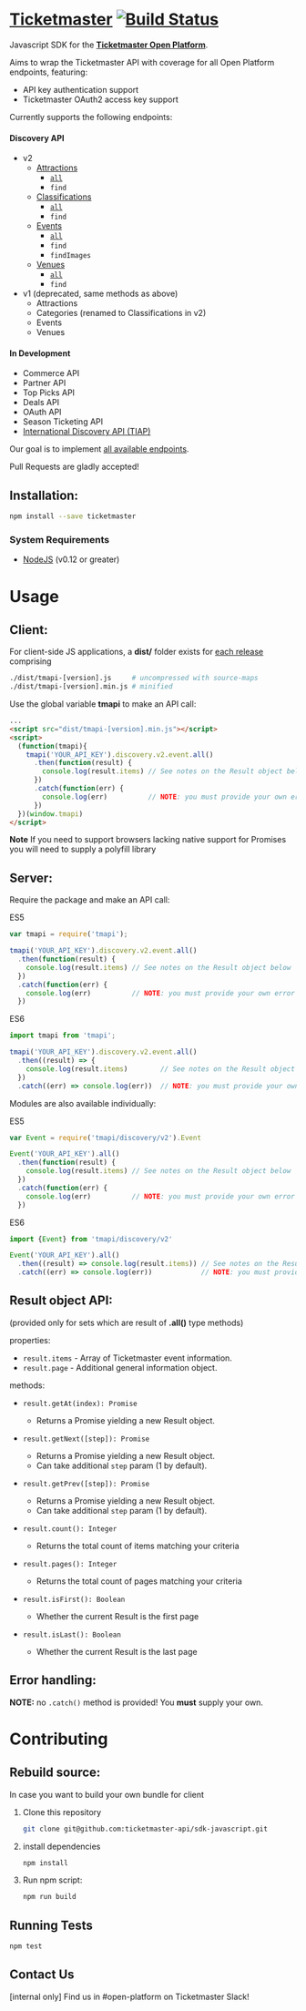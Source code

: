 # **[Ticketmaster](https://www.npmjs.com/package/ticketmaster)** [![Build Status](https://travis-ci.org/ticketmaster-api/sdk-javascript.svg?branch=master)](https://travis-ci.org/ticketmaster-api/sdk-javascript)


Javascript SDK for the **[Ticketmaster Open Platform](http://developer.ticketmaster.com/)**.

Aims to wrap the Ticketmaster API with coverage for all Open Platform endpoints, featuring:
 - API key authentication support
 - Ticketmaster OAuth2 access key support

Currently supports the following endpoints:

#### Discovery API
- v2
  - [Attractions](http://developer.ticketmaster.com/products-and-docs/apis/discovery/v2/#search-attractions-v2)
    - [`all`](http://developer.ticketmaster.com/products-and-docs/apis/discovery/v2/#query-parameters-3)
    - `find`
  - [Classifications](http://developer.ticketmaster.com/products-and-docs/apis/discovery/v2/#search-classifications-v2)
    - [`all`](http://developer.ticketmaster.com/products-and-docs/apis/discovery/v2/#query-parameters-5)
    - `find`
  - [Events](http://developer.ticketmaster.com/products-and-docs/apis/discovery/v2/#srch-events-v2)
    - [`all`](http://developer.ticketmaster.com/products-and-docs/apis/discovery/v2/#query-parameters)
    - `find`
    - `findImages`
  - [Venues](http://developer.ticketmaster.com/products-and-docs/apis/discovery/v2/#search-venues-v2)
    - [`all`](http://developer.ticketmaster.com/products-and-docs/apis/discovery/v2/#query-parameters-7)
    - `find`
- v1 (deprecated, same methods as above)
  - Attractions
  - Categories (renamed to Classifications in v2)
  - Events
  - Venues

#### In Development
- Commerce API
- Partner API
- Top Picks API
- Deals API
- OAuth API
- Season Ticketing API
- [International Discovery API (TIAP)](http://docs.ticketmasterdiscoveryapi.apiary.io/#)

Our goal is to implement [all available endpoints](http://developer.ticketmaster.com/).

Pull Requests are gladly accepted!

## Installation:

```bash
npm install --save ticketmaster
```

### System Requirements

- [NodeJS](https://nodejs.org) (v0.12 or greater)


# Usage

## Client:

For client-side JS applications, a **dist/** folder exists for
[each release](https://github.com/ticketmaster-api/sdk-javascript/releases)
comprising

```bash
./dist/tmapi-[version].js     # uncompressed with source-maps
./dist/tmapi-[version].min.js # minified
```

Use the global variable **tmapi** to make an API call:

```html
...
<script src="dist/tmapi-[version].min.js"></script>
<script>
  (function(tmapi){
    tmapi('YOUR_API_KEY').discovery.v2.event.all()
      .then(function(result) {
        console.log(result.items) // See notes on the Result object below
      })
      .catch(function(err) {
        console.log(err)          // NOTE: you must provide your own error handler
      })
  })(window.tmapi)
</script>
```

**Note** If you need to support browsers lacking native support for Promises you will need to supply a polyfill library

## Server:

Require the package and make an API call:

ES5
```javascript
var tmapi = require('tmapi');

tmapi('YOUR_API_KEY').discovery.v2.event.all()
  .then(function(result) {
    console.log(result.items) // See notes on the Result object below
  })
  .catch(function(err) {
    console.log(err)          // NOTE: you must provide your own error handler
  })
```

ES6
```javascript
import tmapi from 'tmapi';

tmapi('YOUR_API_KEY').discovery.v2.event.all()
  .then((result) => {
    console.log(result.items)        // See notes on the Result object below
  })
  .catch((err) => console.log(err))  // NOTE: you must provide your own error handler
```

Modules are also available individually:

ES5
```javascript
var Event = require('tmapi/discovery/v2').Event

Event('YOUR_API_KEY').all()
  .then(function(result) {
    console.log(result.items) // See notes on the Result object below
  })
  .catch(function(err) {
    console.log(err)          // NOTE: you must provide your own error handler
  })
```

ES6
```javascript
import {Event} from 'tmapi/discovery/v2'

Event('YOUR_API_KEY').all()
  .then((result) => console.log(result.items)) // See notes on the Result object below
  .catch((err) => console.log(err))            // NOTE: you must provide your own error handler
```


## Result object API:

(provided only for sets which are result of **.all()** type methods)

properties:

- `result.items` - Array of Ticketmaster event information.
- `result.page` - Additional general information object.

methods:

- `result.getAt(index): Promise`
  - Returns a Promise yielding a new Result object.

- `result.getNext([step]): Promise`
  - Returns a Promise yielding a new Result object.
  - Can take additional `step` param (1 by default).

- `result.getPrev([step]): Promise`
  - Returns a Promise yielding a new Result object.
  - Can take additional `step` param (1 by default).

- `result.count(): Integer`
  - Returns the total count of items matching your criteria

- `result.pages(): Integer`
  - Returns the total count of pages matching your criteria

- `result.isFirst(): Boolean`
  - Whether the current Result is the first page

- `result.isLast(): Boolean`
  - Whether the current Result is the last page


## Error handling:

**NOTE:** no `.catch()` method is provided! You **must** supply your own.

# Contributing

## Rebuild source:

In case you want to build your own bundle for client

1. Clone this repository

    ```bash
    git clone git@github.com:ticketmaster-api/sdk-javascript.git
    ```

1. install dependencies

    ```bash
    npm install
    ```

1. Run npm script:

    ```bash
    npm run build
    ```

## Running Tests

 ```bash
 npm test
 ```

## Contact Us

[internal only] Find us in #open-platform on Ticketmaster Slack!
